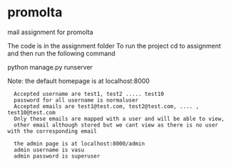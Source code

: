 # promolta
mail assignment for promolta

The code is in the assignment folder
To run the project cd to assignment and then run the following command

python manage.py runserver

Note: the default homepage is at localhost:8000
      
      Accepted username are test1, test2 ..... test10
      password for all username is normaluser
      Accepted emails are test1@test.com, test2@test.com, .... , test10@test.com
      Only these emails are mapped with a user and will be able to view,
      other email although stored but we cant view as there is no user with the corresponding email
      
      the admin page is at localhost:8000/admin
      admin username is vasu
      admin password is superuser
